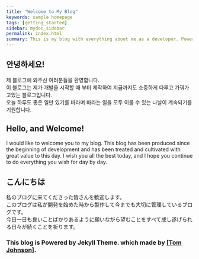 ```yaml
---
title: "Welcome to My Blog"
keywords: sample homepage
tags: [getting_started]
sidebar: mydoc_sidebar
permalink: index.html
summary: This is my blog with everything about me as a developer. Powered by Jekyll Theme.
---
```


## 안녕하세요!

제 블로그에 와주신 여러분들을 환영합니다.  
이 블로그는 제가 개발을 시작할 때 부터 제작하여 지금까지도 소중하게 다루고 가꿔가고있는 블로그입니다.  
오늘 하루도 좋은 일만 있기를 바라며 바라는 일을 모두 이룰 수 있는 나날이 계속되기를 기원합니다.

## Hello, and Welcome!

I would like to welcome you to my blog.
This blog has been produced since the beginning of development and has been treated and cultivated with great value to this day.
I wish you all the best today, and I hope you continue to do everything you wish for day by day.

## こんにちは

私のブログに来てくださった皆さんを歓迎します。  
このブログは私が開発を始めた時から製作して今までも大切に管理しているブログです。  
今日一日も良いことばかりあるように願いながら望むことをすべて成し遂げられる日々が続くことを祈ります。

### This blog is Powered by Jekyll Theme. which made by [[Tom Johnson]](https://idratherbewriting.com/category-jekyll/).
